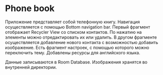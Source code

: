 # Phone book

Приложение представляет собой телефонную книгу. Навигация осуществляется с помощью Bottom navigation bar. Первый фрагмент отображает Recycler View со списком контактов. По нажатию на элементы можно отредактировать их или удалить. В другом фрагменте осуществляется добавление нового контакта с возможностью добавить изображение. Есть фрагмент настроек, с помощью которого можно переключить тему. Добавлены ресурсы для английского языка.

Данные записываются в Room Database. Изображения хранятся во внутренней директории.
